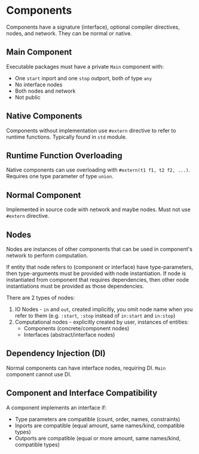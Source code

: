 # Components

Components have a signature (interface), optional compiler directives, nodes, and network. They can be normal or native.

## Main Component

Executable packages must have a private `Main` component with:

- One `start` inport and one `stop` outport, both of type `any`
- No interface nodes
- Both nodes and network
- Not public

## Native Components

Components without implementation use `#extern` directive to refer to runtime functions. Typically found in `std` module.

## Runtime Function Overloading

Native components can use overloading with `#extern(t1 f1, t2 f2, ...)`. Requires one type parameter of type `union`.

## Normal Component

Implemented in source code with network and maybe nodes. Must not use `#extern` directive.

## Nodes

Nodes are instances of other components that can be used in component's network to perform computation.

If entity that node refers to (component or interface) have type-parameters, then type-arguments must be provided with node instantiation. If node is instantiated from component that requires dependencies, then other node instantiations must be provided as those dependencies.

There are 2 types of nodes:

1. IO Nodes - `in` and `out`, created implicitly, you omit node name when you refer to them (e.g. `:start`, `:stop` instead of `in:start` and `in:stop`)
2. Computational nodes - explicitly created by user, instances of entities:
   - Components (concrete/component nodes)
   - Interfaces (abstract/interface nodes)

## Dependency Injection (DI)

Normal components can have interface nodes, requiring DI. `Main` component cannot use DI.

## Component and Interface Compatibility

A component implements an interface if:

- Type parameters are compatible (count, order, names, constraints)
- Inports are compatible (equal amount, same names/kind, compatible types)
- Outports are compatible (equal or more amount, same names/kind, compatible types)
